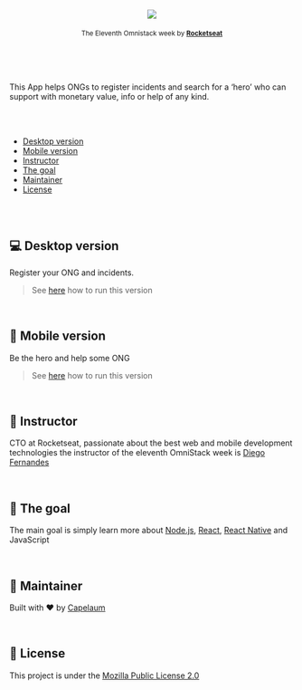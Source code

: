 <h1 align="center">
  <a href="https://github.com/caplaum/be-the-hero" title="Be The Hero">
  <img src="https://i.postimg.cc/LsWC5Gxg/bethehero.png"/>
  </a>
</h1>

<p align="center">
  <sub>
    The Eleventh Omnistack week by
    <strong>
      <a href="https://rocketseat.com.br" title="Rocketseat" target="_blank">Rocketseat</a>
    </strong>
  </sub>
</p>

<br>
<br>
<br>

This App helps ONGs to register incidents and search for a ‘hero’ who can support with monetary value, info or help 
of any kind.

<br>
<br>

* [Desktop version](#computer-desktop-version)
* [Mobile version](#iphone-mobile-version)
* [Instructor](#man-instructor)
* [The goal](#running-the-goal)
* [Maintainer](#boy-maintainer)
* [License](#page_with_curl-license)

<br>
<br>

## :computer: Desktop version

Register your ONG and incidents.

> See [here](https://github.com/diovanii/be-the-hero/tree/master/desktop) how to run this version

<br>

## :iphone: Mobile version

Be the hero and help some ONG

> See [here](https://github.com/diovanii/be-the-hero/tree/master/mobile) how to run this version

<br>

## :man: Instructor

CTO at Rocketseat, passionate about the best web and mobile development technologies the instructor of the eleventh OmniStack week is [Diego Fernandes](https://github.com/diego3g)

<br>

## :running: The goal

The main goal is simply learn more about [Node.js](https://nodejs.org/en/), [React](https://reactjs.org/), [React Native](https://reactnative.dev/) and JavaScript

<br>

## :boy: Maintainer

Built with :heart: by [Capelaum](https://github.com/capelaum)

<br>

## :page_with_curl: License

This project is under the [Mozilla Public License 2.0](https://mozilla.org/MPL/2.0)

<br>
<br>
<br>

